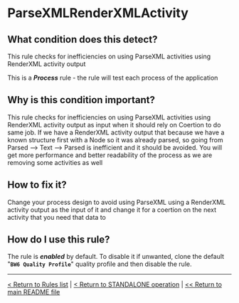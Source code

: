 # ParseXMLRenderXMLActivity

## What condition does this detect?

This rule checks for inefficiencies on using ParseXML activities using RenderXML activity output

This is a ***Process*** rule - the rule will test each process of the application

## Why is this condition important?

This rule checks for inefficiencies on using ParseXML activities using RenderXML activity output as input when it should rely on Coertion to do same job. If we have a RenderXML activity output that because we have a known structure first with a Node so it was already parsed, so going from Parsed --> Text --> Parsed is inefficient and it should be avoided. You will get more performance and better readability of the process as we are removing some activities as well

## How to fix it?

Change your process design to avoid using ParseXML using a RenderXML activity output as the input of it and change it for a coertion on the next activity that you need that data to

## How do I use this rule?

The rule is **_enabled_** by default. To disable it if unwanted, clone the default "**`BW6 Quality Profile`**" quality profile and then disable the rule.

---
[< Return to Rules list](./RULES.md) | [< Return to STANDALONE operation](../STANDALONE.md) | [<< Return to main README file](../../README.md)
